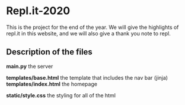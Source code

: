 # Repl.it-2020
This is the project for the end of the year. We will give the highlights of repl.it in this website, and we will also give a thank you note to repl.

## Description of the files
**main.py** the server  

**templates/base.html** the template that includes the nav bar (jinja)  
**templates/index.html** the homepage 

**static/style.css** the styling for all of the html  
